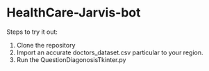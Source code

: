 # HealthCare-Jarvis-bot

Steps to try it out:
1. Clone the repository
2. Import an accurate doctors_dataset.csv particular to your region.
3. Run the QuestionDiagonosisTkinter.py
